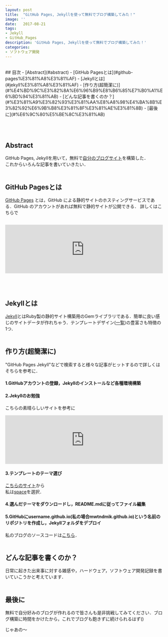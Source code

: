 ```yaml
---
layout: post
title:  "GitHub Pages, Jekyllを使って無料でブログ構築してみた！"
image: ''
date:   2017-08-21
tags:
- Jekyll
- GitHub_Pages
description: 'GitHub Pages, Jekyllを使って無料でブログ構築してみた！'
categories:
- ソフトウェア開発
---
```

<br />
## 目次
<!-- START doctoc generated TOC please keep comment here to allow auto update -->
<!-- DON'T EDIT THIS SECTION, INSTEAD RE-RUN doctoc TO UPDATE -->
- [Abstract](#abstract)
- [GitHub Pagesとは](#github-pages%E3%81%A8%E3%81%AF)
- [Jekyllとは](#jekyll%E3%81%A8%E3%81%AF)
- [作り方(超簡潔に)](#%E4%BD%9C%E3%82%8A%E6%96%B9%E8%B6%85%E7%B0%A1%E6%BD%94%E3%81%AB)
- [どんな記事を書くのか？](#%E3%81%A9%E3%82%93%E3%81%AA%E8%A8%98%E4%BA%8B%E3%82%92%E6%9B%B8%E3%81%8F%E3%81%AE%E3%81%8B)
- [最後に](#%E6%9C%80%E5%BE%8C%E3%81%AB)

<!-- END doctoc generated TOC please keep comment here to allow auto update -->
<br /><br />
## Abstract
GitHub Pages, Jekyllを用いて，無料で[自分のブログサイト](https://mwtndmik.github.io)を構築した．  
これからいろんな記事を書いていきたい．
<br /><br />

## GitHub Pagesとは
[GitHub Pages](https://pages.github.com) とは，GitHub による静的サイトのホスティングサービスである．GitHub のアカウントがあれば無料で静的サイトが公開できる．
詳しくはこちらで
<CENTER>
<iframe class="hatenablogcard" style="width:100%;height:155px;margin:15px 0;max-width:680px;" title="GitHub Pagesホスティングサービス（ほぼ）完全活用ガイド | ゆっくりと…" src="https://hatenablog-parts.com/embed?url=http://tokkono.cute.coocan.jp/blog/slow/index.php/programming/github-pages-almost-perfect-guide/" frameborder="0" scrolling="no"></iframe>
</CENTER>
<br /><br />

## Jekyllとは
[Jekyll](https://jekyllrb-ja.github.io)とはRuby製の静的サイト構築用のGemライブラリである．簡単に良い感じのサイトデータが作れちゃう．テンプレートデザイン([一覧](http://jekyllthemes.org/))の豊富さも特徴の1つ．
<br /><br />

## 作り方(超簡潔に)
"GitHub Pages Jekyll"などで検索すると様々な記事がヒットするので詳しくはそちらを参考に．
#### 1.GitHubアカウントの登録，Jekyllのインストールなど各種環境構築
#### 2.Jekyllのお勉強
こちらの素晴らしいサイトを参考に
<CENTER>
<iframe class="hatenablogcard" style="width:100%;height:155px;margin:0 auto; max-width:680px;" title="Jekyllいつやるの？ジキやルの？今でしょ！" src="https://hatenablog-parts.com/embed?url=http://melborne.github.io/2013/05/20/now-the-time-to-start-jekyll/" frameborder="0" scrolling="no"></iframe>
</CENTER>

#### 3.テンプレートのテーマ選び
[こちらのサイト](http://jekyllthemes.org)から  
私は[space](http://jekyllthemes.org/themes/space-jekyll-template/)を選択．
#### 4.選んだテーマをダウンロードし，README.mdに従ってファイル編集
#### 5.GitHubにusername.github.io(私の場合mwtndmik.github.io)という名前のリポジトリを作成し，Jekyllフォルダをデプロイ
私のブログのソースコードは[こちら](https://github.com/mwtndmik/mwtndmik.github.io)．
<br /><br />

## どんな記事を書くのか？
日常に起きた出来事に対する雑感や，ハードウェア，ソフトウェア開発記録を書いていこうかと考えています．
<br /><br />

## 最後に
無料で自分好みのブログが作れるので皆さんも是非挑戦してみてください．ブログ構築に時間をかけたから，これでブログも飽きずに続けられるはず()

じゃあの〜
